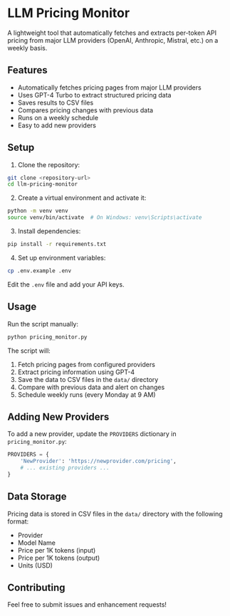 # LLM Pricing Monitor

A lightweight tool that automatically fetches and extracts per-token API pricing from major LLM providers (OpenAI, Anthropic, Mistral, etc.) on a weekly basis.

## Features

- Automatically fetches pricing pages from major LLM providers
- Uses GPT-4 Turbo to extract structured pricing data
- Saves results to CSV files
- Compares pricing changes with previous data
- Runs on a weekly schedule
- Easy to add new providers

## Setup

1. Clone the repository:
```bash
git clone <repository-url>
cd llm-pricing-monitor
```

2. Create a virtual environment and activate it:
```bash
python -m venv venv
source venv/bin/activate  # On Windows: venv\Scripts\activate
```

3. Install dependencies:
```bash
pip install -r requirements.txt
```

4. Set up environment variables:
```bash
cp .env.example .env
```
Edit the `.env` file and add your API keys.

## Usage

Run the script manually:
```bash
python pricing_monitor.py
```

The script will:
1. Fetch pricing pages from configured providers
2. Extract pricing information using GPT-4
3. Save the data to CSV files in the `data/` directory
4. Compare with previous data and alert on changes
5. Schedule weekly runs (every Monday at 9 AM)

## Adding New Providers

To add a new provider, update the `PROVIDERS` dictionary in `pricing_monitor.py`:

```python
PROVIDERS = {
    'NewProvider': 'https://newprovider.com/pricing',
    # ... existing providers ...
}
```

## Data Storage

Pricing data is stored in CSV files in the `data/` directory with the following format:
- Provider
- Model Name
- Price per 1K tokens (input)
- Price per 1K tokens (output)
- Units (USD)

## Contributing

Feel free to submit issues and enhancement requests! 